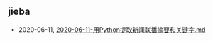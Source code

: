 ## jieba
* 2020-06-11, [2020-06-11-用Python提取新闻联播摘要和关键字.md](../posts\2020-06-11-用Python提取新闻联播摘要和关键字.md)